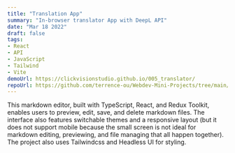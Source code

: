 ```yaml
---
title: "Translation App"
summary: "In-browser translator App with DeepL API"
date: "Mar 18 2022"
draft: false
tags:
- React
- API
- JavaScript
- Tailwind
- Vite
demoUrl: https://clickvisionstudio.github.io/005_translator/
repoUrl: https://github.com/terrence-ou/Webdev-Mini-Projects/tree/main/005_translator_with_deeplAPI
---
```


This markdown editor, built with TypeScript, React, and Redux Toolkit, enables users to preview, edit, save, and delete markdown files. The interface also features switchable themes and a responsive layout (but it does not support mobile because the small screen is not ideal for markdown editing, previewing, and file managing that all happen together). The project also uses Tailwindcss and Headless UI for styling.
